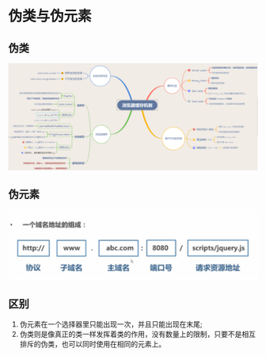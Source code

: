 # 伪类与伪元素

## 伪类

![](../.gitbook/assets/image%20%28166%29.png)

## 伪元素

![](../.gitbook/assets/image%20%2845%29.png)

## 区别

1. 伪元素在一个选择器里只能出现一次，并且只能出现在末尾;
2. 伪类则是像真正的类一样发挥着类的作用，没有数量上的限制，只要不是相互排斥的伪类，也可以同时使用在相同的元素上。

